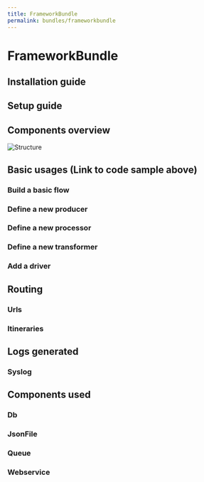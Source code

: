 ```yaml
---
title: FrameworkBundle
permalink: bundles/frameworkbundle
---
```


# FrameworkBundle

## Installation guide
## Setup guide
## Components overview

![Structure](https://raw.githubusercontent.com/smartboxgroup/integration-framework-bundle/master/Docs/images/structure.png)

## Basic usages (Link to code sample above)
### Build a basic flow
### Define a new producer
### Define a new processor
### Define a new transformer
### Add a driver

## Routing
### Urls
### Itineraries

## Logs generated
### Syslog

## Components used
### Db
### JsonFile
### Queue
### Webservice


